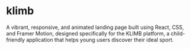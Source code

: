 # klimb
A vibrant, responsive, and animated landing page built using React, CSS, and Framer Motion, designed specifically for the KLIMB platform, a child-friendly application that helps young users discover their ideal sport.
